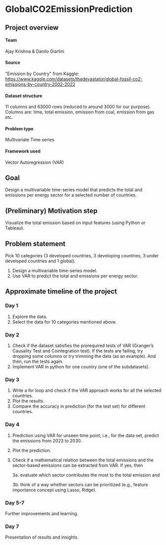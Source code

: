 # GlobalCO2EmissionPrediction

## Project overview

#### Team
Ajay Krishna & Danilo Giarlini

#### Source
"Emission by Country" from Kaggle: https://www.kaggle.com/datasets/thedevastator/global-fossil-co2-emissions-by-country-2002-2022

#### Dataset structure
11 columns and 63000 rows (reduced to around 3000 for our purpose). Columns are: time, total emission, emission from coal, emission from gas etc.

#### Problem type
Multivariate Time series 

#### Framework used
Vector Autoregression (VAR)

## Goal

Design a multivariable time-series model that predicts the total and emissions per energy sector for a selected number of countries.

## (Preliminary) Motivation step

Visualize the total emission based on input features (using Python or Tableau).

## Problem statement 

Pick 10 categories (3 developed countries, 3 developing countries, 3 under developed countries and 1 global). 

1. Design a multivariable time-series model.
2. Use VAR to predict the total and emissions per energy sector.

## Approximate timeline of the project

### Day 1

1. Explore the data.
2. Select the data for 10 categories mentioned above.

### Day 2

1. Check if the dataset satisfies the prerequired tests of VAR (Granger’s Causality Test and Cointegration test). If the tests are failing, try dropping some columns or try trimming the data (as an example). And then, run the tests again.
2. Implement VAR in python for one country (one of the subdatasets).

### Day 3

1. Write a for loop and check if the VAR approach works for all the selected countries. 
2. Plot the results. 
3. Compare the accuracy in prediction (for the test set) for different countries.

### Day 4

1. Prediction using VAR for unseen time point, i.e., for the data set, predict the emissions from 2023 to 2030.
2. Plot the prediction.
3. Check if a mathematical relation between the total emissions and the sector-based emissions can be extracted from VAR. If yes, then

   3a. evaluate which sector contributes the most to the total emission and
   
   3b. think of a way whether sectors can be prioritized (e.g., feature importance concept using Lasso, Ridge). 

### Day 5-7

Further improvements and learning.

### Day 7

Presentation of results and insights.
